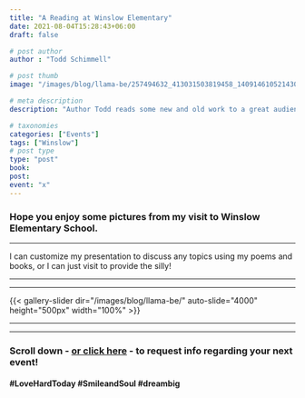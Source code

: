 ```yaml
---
title: "A Reading at Winslow Elementary"
date: 2021-08-04T15:28:43+06:00
draft: false

# post author
author : "Todd Schimmell"

# post thumb
image: "/images/blog/llama-be/257494632_413031503819458_1409146105214305565_n.jpg"

# meta description
description: "Author Todd reads some new and old work to a great audience at Winslow Elementary."

# taxonomies
categories: ["Events"]
tags: ["Winslow"]
# post type
type: "post"
book:
post:
event: "x"
---
```


### Hope you enjoy some pictures from my visit to Winslow Elementary School.
***
I can customize my presentation to discuss any topics using my poems and books, or I can just visit to provide the silly!
***
***
{{< gallery-slider dir="/images/blog/llama-be/" auto-slide="4000" height="500px" width="100%" >}}
***
***
### Scroll down - [or click here](#book-footer) - to request info regarding your next event!



#### #LoveHardToday #SmileandSoul #dreambig
